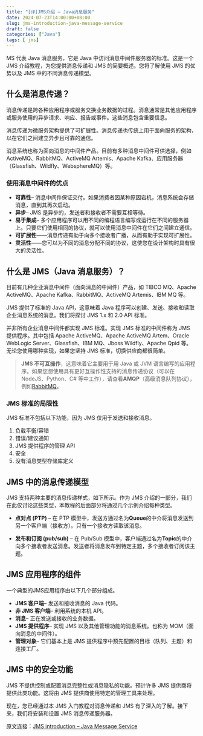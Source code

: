 ```yaml
---
title: "[译]JMS介绍 – Java消息服务"
date: 2024-07-23T14:00:00+08:00
slug: jms-introduction-java-message-service
draft: false
categories: ["Java"]
tags: [ jms]
---
```


MS 代表 Java 消息服务，它是 Java 中访问消息中间件服务器的标准。这是一个 JMS 介绍教程，为您提供消息传递和 JMS 的简要概述。您将了解使用 JMS 的优势以及 JMS 中的不同消息传递模型。

## 什么是消息传递？

消息传递是跨各种应用程序或服务交换业务数据的过程。消息通常是其他应用程序或服务使用的异步请求、响应、报告或事件。这些消息包含重要信息。

消息传递为微服务架构提供了可扩展性。消息传递也传统上用于面向服务的架构，以在它们之间建立异步且可靠的通信。

消息系统也称为面向消息的中间件产品。目前有多种消息中间件可供选择，例如 ActiveMQ、RabbitMQ、ActiveMQ Artemis、Apache Kafka、应用服务器（Glassfish、Wildfly、WebsphereMQ）等。

### 使用消息中间件的优点

- **可靠性**– 消息中间件保证交付。如果消费者因某种原因宕机，消息系统会存储消息，直到其再次启动。
- **异步**– JMS 是异步的，发送者和接收者不需要互相等待。
- **易于集成**– 多个应用程序可以用不同的编程语言编写或运行在不同的服务器上。只要它们使用相同的协议，就可以使用消息中间件在它们之间建立通信。
- **可扩展性**——消息传递有助于向多个接收者广播，从而有助于实现可扩展性。
- **灵活性**——您可以为不同的消息分配不同的协议，这使您在设计架构时具有很大的灵活性。

## 什么是 JMS（Java 消息服务）？

目前有几种企业消息中间件（面向消息的中间件）产品，如 TIBCO MQ、Apache ActiveMQ、Apache Kafka、RabbitMQ、ActiveMQ Artemis、IBM MQ 等。

JMS 提供了标准的 Java API，这意味着 Java 程序可以创建、发送、接收和读取企业消息系统的消息。我们将探讨 JMS 1.x 和 2.0 API 标准。

并非所有企业消息中间件都实现 JMS 标准。实现 JMS 标准的中间件称为 JMS 提供程序。其中包括 Apache ActiveMQ、Apache ActiveMQ Artem、Oracle WebLogic Server、Glassfish、IBM MQ、Jboss Wildfly、Apache Qpid 等。无论您使用哪种实现，如果您坚持 JMS 标准，切换供应商都很简单。

> **JMS 不可互操作**，这意味着它主要用于用 Java 或 JVM 语言编写的应用程序。如果您想使用具有更好互操作性支持的消息传递协议（可以在 NodeJS、Python、C# 等中工作），请查看**AMQP**（高级消息队列协议），例如[RabbitMQ](https://www.rabbitmq.com/)。

### JMS 标准的局限性

JMS 标准不包括以下功能，因为 JMS 仅用于发送和接收消息。

1. 负载平衡/容错
2. 错误/建议通知
3. JMS 提供程序的管理 API
4. 安全
5. 没有消息类型存储库定义

## JMS 中的消息传递模型

JMS 支持两种主要的消息传递样式，如下所示。作为 JMS 介绍的一部分，我们在此仅讨论这些类型，本教程的后面部分将通过几个示例介绍每种类型。

- **点对点 (PTP)** – 在 PTP 模型中，发送方通过名为**Queue**的中介将消息发送到另一个客户端（接收方）。只有一个接收方读取该消息。

- **发布和订阅 (pub/sub)** – 在 Pub/Sub 模型中，客户端通过名为**Topic**的中介向多个接收者发送消息。发送者将消息发布到特定主题，多个接收者订阅该主题。

## JMS 应用程序的组件

一个典型的JMS应用程序由以下几个部分组成。

- **JMS 客户端**– 发送和接收消息的 Java 代码。
- **非 JMS 客户端**– 利用系统的本机 API。
- **消息**– 正在发送或接收的业务数据。
- **JMS 提供程序**– 实现 JMS 以及其他管理功能的消息系统。也称为 MOM（面向消息的中间件）。
- **管理对象**– 它们基本上是 JMS 提供程序中预先配置的目标（队列、主题）和连接工厂。

## JMS 中的安全功能

JMS 不提供控制或配置消息完整性或消息隐私的功能。预计许多 JMS 提供商将提供此类功能。这将由 JMS 提供商使用特定的管理工具来处理。

现在，您已经通过本 JMS 入门教程对消息传递和 JMS 有了深入的了解。接下来，我们将安装和设置 JMS 消息传递服务器。



原文连接：[JMS introduction – Java Message Service](https://jstobigdata.com/jms/jms-introduction-java-message-service/)

